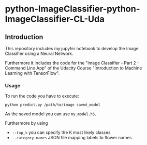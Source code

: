 
# python-ImageClassifier-python-ImageClassifier-CL-Uda
## Introduction
This repository includes my jupyter notebook to develop the Image Classifier
using a Neural Network.

Furthermore it includes the code for the "Image Classifier - Part 2 - Command Line App"
of the Udacity Course "Introduction to Machine Learning with TensorFlow".

### Usage
To run the code you have to execute:
```
python predict.py /path/to/image saved_model
```
As the saved model you can use `my_model.h5`.

Furthermore by using
* `--top_k` you can specify the K most likely classes
* `--category_names`  JSON file mapping labels to flower names